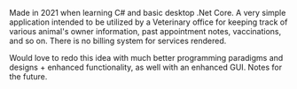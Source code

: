 Made in 2021 when learning C# and basic desktop .Net Core. A very simple application intended to be utilized by a Veterinary office for keeping track of various animal's owner information, past appointment notes, vaccinations, and so on. There is no billing system for services rendered. 

Would love to redo this idea with much better programming paradigms and designs + enhanced functionality, as well with an enhanced GUI. Notes for the future.
